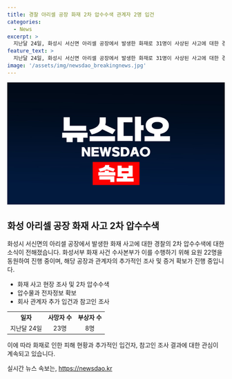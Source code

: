 ```yaml
---
title: 경찰 아리셀 공장 화재 2차 압수수색 관계자 2명 입건
categories:
  - News
excerpt: >
  지난달 24일, 화성시 서신면 아리셀 공장에서 발생한 화재로 31명이 사상된 사고에 대한 경찰의 2차 압수수색이 진행 중이다. 압수수색 대상은 3개 업체와 추가로 입건된 아리셀 관계자 2명의 주거지를 포함하며, 이들은 업무와 근로자에 대한 관리·감독 지위에 있다. 경찰은 1차 압수수색에서 추가로 분석해야 할 전자정보 등이 확인돼 2차 압수수색을 실시하고 있으며, 화재 관련하여 회사 관계자들을 추가 입건하고 참고인을 조사 중이다. 지난달 24일 발생한 화재로는 23명이 사망하고 8명이 다쳤다.
feature_text: >
  지난달 24일, 화성시 서신면 아리셀 공장에서 발생한 화재로 31명이 사상된 사고에 대한 경찰의 2차 압수수색이 진행 중이다. 압수수색 대상은 3개 업체와 추가로 입건된 아리셀 관계자 2명의 주거지를 포함하며, 이들은 업무와 근로자에 대한 관리·감독 지위에 있다. 경찰은 1차 압수수색에서 추가로 분석해야 할 전자정보 등이 확인돼 2차 압수수색을 실시하고 있으며, 화재 관련하여 회사 관계자들을 추가 입건하고 참고인을 조사 중이다. 지난달 24일 발생한 화재로는 23명이 사망하고 8명이 다쳤다.
image: '/assets/img/newsdao_breakingnews.jpg'
---
```


<p><img src="/assets/img/newsdao_breakingnews.jpg" alt="pcversion 속보" /></p>

<h2 data-ke-size="size26">화성 아리셀 공장 화재 사고 2차 압수수색</h2>

<p data-ke-size="size16">화성시 서신면의 아리셀 공장에서 발생한 화재 사고에 대한 경찰의 2차 압수수색에 대한 소식이 전해졌습니다. 화성서부 화재 사건 수사본부가 이를 수행하기 위해 요원 22명을 동원하여 진행 중이며, 해당 공장과 관계자의 추가적인 조사 및 증거 확보가 진행 중입니다.</p>

<ul>
    <li>화재 사고 현장 조사 및 2차 압수수색</li>
    <li>압수물과 전자정보 확보</li>
    <li>회사 관계자 추가 입건과 참고인 조사</li>
</ul>

<table>
    <tr>
        <td style="text-align: center; height: 17px;"><b>일자</b></td>
        <td style="text-align: center; height: 17px;"><b>사망자 수</b></td>
        <td style="text-align: center; height: 17px;"><b>부상자 수</b></td>
    </tr>
    <tr>
        <td style="text-align: center; height: 17px;">지난달 24일</td>
        <td style="text-align: center; height: 17px;">23명</td>
        <td style="text-align: center; height: 17px;">8명</td>
    </tr>
</table>

<p data-ke-size="size16">이에 따라 화재로 인한 피해 현황과 추가적인 입건자, 참고인 조사 결과에 대한 관심이 계속되고 있습니다. </p>
실시간 뉴스 속보는, <a href="https://newsdao.kr" rel="dofollow">https://newsdao.kr</a>


